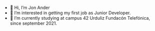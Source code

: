 - 👋 Hi, I’m Jon Ander
- 👀 I’m interested in getting my first job as Junior Developer.
- 🌱 I’m currently studying at campus 42 Urduliz Fundacón Telefónica, since september 2021.
